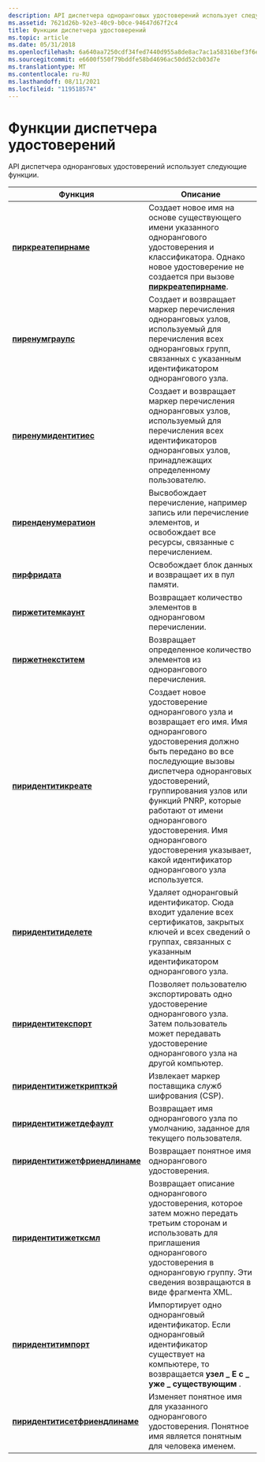 ```yaml
---
description: API диспетчера одноранговых удостоверений использует следующие функции.
ms.assetid: 7621d26b-92e3-40c9-b0ce-94647d67f2c4
title: Функции диспетчера удостоверений
ms.topic: article
ms.date: 05/31/2018
ms.openlocfilehash: 6a640aa7250cdf34fed7440d955a8de8ac7ac1a58316bef3f6e97b3564ac7fd2
ms.sourcegitcommit: e6600f550f79bddfe58bd4696ac50dd52cb03d7e
ms.translationtype: MT
ms.contentlocale: ru-RU
ms.lasthandoff: 08/11/2021
ms.locfileid: "119518574"
---
```

# <a name="identity-manager-functions"></a>Функции диспетчера удостоверений

API диспетчера одноранговых удостоверений использует следующие функции.



| Функция                                                           | Описание                                                                                                                                                                                                                                                                                            |
|--------------------------------------------------------------------|--------------------------------------------------------------------------------------------------------------------------------------------------------------------------------------------------------------------------------------------------------------------------------------------------------|
| [**пиркреатепирнаме**](/windows/desktop/api/P2P/nf-p2p-peercreatepeername)                   | Создает новое имя на основе существующего имени указанного однорангового удостоверения и классификатора. Однако новое удостоверение не создается при вызове [**пиркреатепирнаме**](/windows/desktop/api/P2P/nf-p2p-peercreatepeername).                                                                                                     |
| [**пиренумграупс**](/windows/desktop/api/P2P/nf-p2p-peerenumgroups)                           | Создает и возвращает маркер перечисления одноранговых узлов, используемый для перечисления всех одноранговых групп, связанных с указанным идентификатором однорангового узла.                                                                                                                                                                          |
| [**пиренумидентитиес**](/windows/desktop/api/P2P/nf-p2p-peerenumidentities)                   | Создает и возвращает маркер перечисления одноранговых узлов, используемый для перечисления всех идентификаторов одноранговых узлов, принадлежащих определенному пользователю.                                                                                                                                                                                |
| [**пиренденумератион**](/windows/desktop/api/P2P/nf-p2p-peerendenumeration)                   | Высвобождает перечисление, например запись или перечисление элементов, и освобождает все ресурсы, связанные с перечислением.                                                                                                                                                                   |
| [**пирфридата**](/windows/desktop/api/P2P/nf-p2p-peerfreedata)                               | Освобождает блок данных и возвращает их в пул памяти.                                                                                                                                                                                                                                         |
| [**пиржетитемкаунт**](/windows/desktop/api/P2P/nf-p2p-peergetitemcount)                       | Возвращает количество элементов в одноранговом перечислении.                                                                                                                                                                                                                                                    |
| [**пиржетнекститем**](/windows/desktop/api/P2P/nf-p2p-peergetnextitem)                         | Возвращает определенное количество элементов из однорангового перечисления.                                                                                                                                                                                                                                            |
| [**пиридентитикреате**](/windows/desktop/api/P2P/nf-p2p-peeridentitycreate)                   | Создает новое удостоверение однорангового узла и возвращает его имя. Имя однорангового удостоверения должно быть передано во все последующие вызовы диспетчера одноранговых удостоверений, группирования узлов или функций PNRP, которые работают от имени однорангового удостоверения. Имя однорангового удостоверения указывает, какой идентификатор однорангового узла используется. |
| [**пиридентитиделете**](/windows/desktop/api/P2P/nf-p2p-peeridentitydelete)                   | Удаляет одноранговый идентификатор. Сюда входит удаление всех сертификатов, закрытых ключей и всех сведений о группах, связанных с указанным идентификатором однорангового узла.                                                                                                                                                   |
| [**пиридентитекспорт**](/windows/desktop/api/P2P/nf-p2p-peeridentityexport)                   | Позволяет пользователю экспортировать одно удостоверение однорангового узла. Затем пользователь может передавать удостоверение однорангового узла на другой компьютер.                                                                                                                                                                                       |
| [**пиридентитижеткрипткэй**](/windows/desktop/api/P2P/nf-p2p-peeridentitygetcryptkey)         | Извлекает маркер поставщика служб шифрования (CSP).                                                                                                                                                                                                                                          |
| [**пиридентитижетдефаулт**](/windows/desktop/api/P2P/nf-p2p-peeridentitygetdefault)           | Возвращает имя однорангового узла по умолчанию, заданное для текущего пользователя.                                                                                                                                                                                                                                              |
| [**пиридентитижетфриендлинаме**](/windows/desktop/api/P2P/nf-p2p-peeridentitygetfriendlyname) | Возвращает понятное имя однорангового удостоверения.                                                                                                                                                                                                                                                        |
| [**пиридентитижетксмл**](/windows/desktop/api/P2P/nf-p2p-peeridentitygetxml)                   | Возвращает описание однорангового удостоверения, которое затем можно передать третьим сторонам и использовать для приглашения однорангового удостоверения в одноранговую группу. Эти сведения возвращаются в виде фрагмента XML.                                                                                                           |
| [**пиридентитимпорт**](/windows/desktop/api/P2P/nf-p2p-peeridentityimport)                   | Импортирует одно одноранговый идентификатор. Если одноранговый идентификатор существует на компьютере, то возвращается **узел \_ E с \_ уже \_ существующим** .                                                                                                                                                                                        |
| [**пиридентитисетфриендлинаме**](/windows/desktop/api/P2P/nf-p2p-peeridentitysetfriendlyname) | Изменяет понятное имя для указанного однорангового удостоверения. Понятное имя является понятным для человека именем.                                                                                                                                                                                                |



 

 

 



